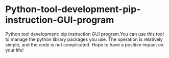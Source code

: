 # Python-tool-development-pip-instruction-GUI-program
 Python tool development: pip instruction GUI program.You can use this tool to manage the python library packages you use. The operation is relatively simple, and the code is not complicated. Hope to have a positive impact on your life!
